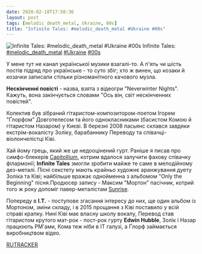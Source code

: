 ```yaml
---
date: 2020-02-18T17:58:36
layout: post
tags: [melodic_death_metal, Ukraine, 00s]
title: "Infinite Tales: #melodic_death_metal #Ukraine #00s"
---
```

![Infinite Tales: #melodic_death_metal #Ukraine #00s](/assets/photos/photo_895@18-02-2020_17-58-36.jpg)
Infinite Tales: [#melodic_death_metal](/tags/#melodic_death_metal) [#Ukraine](/tags/#Ukraine) [#00s](/tags/#00s)

У мене тут не канал української музики взагалі-то. А п&#39;ять чи шість постів підряд про українське - то суто збіг; хто ж винен, що козаки й козачки записали стільки різноманітного качового музла.

**Нескінченні повісті** - назва, взята з відеогри &quot;Neverwinter Nights&quot;. Кажуть, вона закінчується словами &quot;Ось він, світ нескінченних повістей&quot;.

Колектив був зібраний гітаристом-композитором-поетом Ігорем &quot;Ґлорфом&quot; Довготелесом та його однокласниками (басистом Комою й гітаристом Назаром) у Києві. В березні 2008 пасьянс склався завдяки екстрім-вокалісту Золіку, барабаннику Переводу та співачці-віолончелістці Ківі.

Хай йому грець, який же це недооцінений гурт. Раніше я писав про симфо-блекерів [Capitollium](https://t.me/vast_space_unexplored/3381), котрим вдалося залучити фахову співачку філармонії; **Infinite Tales** змогли зробити майже те саме в мелодійному дез-металі. Пісні секстету мають крайньо художнє аранжування дуету Золіка та Ківі; найбільше вражає однойменна з альбомом &quot;Only the Beginning&quot; пісня.Продюсер запису - Максим &quot;Мортон&quot; пасічник, котрий того ж року допоміг павер-металістам [Sunrise](https://t.me/vast_space_unexplored/3420).

Попереду в **I.T.** - поступове згасання інтересу до них, ще один альбом із Мортоном, зміни складу, і в 2015 прощання з Ківі поставило у всій справі крапку. Нині Ківі має власну школу вокалу, Перевод став гітаристом крутого мат-рок - пост-рок гурту **Edwin Hubble**, Золік і Назар працюють PM&#39;ами, Кома теж ніби в IT галузі, а Ґлорф займається виробництвом відео.

[RUTRACKER](https://rutracker.org/forum/viewtopic.php?t=4628647)